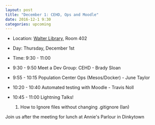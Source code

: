 ```yaml
---
layout: post
title: "December 1: CEHD, Ops and Moodle"
date: 2016-12-1 9:30
categories: upcoming
---
```


- Location: [Walter Library](http://campusmaps.umn.edu/tc/map.php?building=042), Room 402
- Day: Thursday, December 1st
- Time: 9:30 - 11:00
  

- 9:30 - 9:50   Meet a Dev Group: CEHD - Brady Sloan
- 9:55 - 10:15  Population Center Ops (Mesos/Docker) - June Taylor
- 10:20 - 10:40 Automated testing with Moodle - Travis Noll
- 10:45 - 11:00 Lightning Talks!
  1. How to Ignore files without changing .gitignore (Ian)

 Join us after the meeting for lunch at Annie's Parlour in Dinkytown

